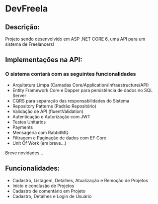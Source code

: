 # DevFreela
## Descrição:
<p> Projeto sendo desenvolvido em ASP .NET CORE 6, uma API para um sistema de Freelancers! </p>

## Implementações na API:
### O sistema contará com as seguintes funcionalidades 
+ Arquitetura Limpa (Camadas Core/Application/Infraestructure/API)
+ Entity Framework Core e Dapper para persistência de dados no SQL Server
+ CQRS para separação das responsabilidades do Sistema
+ Repository Patterns (Padrão Repositório)
+ Validação de API (fluentValidation)
+ Autenticação e Autorização com JWT 
+ Testes Unitários
+ Payments
+ Mensageria com RabbitMQ
+ Filtragem e Paginação de dados com EF Core 
+ Unit Of Work (em breve...)
<p>Breve novidades...</p>

## Funcionalidades:
+ Cadastro, Listagem, Detalhes, Atualização e Remoção de Projetos
+ Início e conclusão de Projetos
+ Cadastro de comentário em Projeto
+ Cadastro, Detalhes e Login de Usuário

